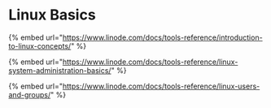 # Linux Basics



{% embed url="https://www.linode.com/docs/tools-reference/introduction-to-linux-concepts/" %}

{% embed url="https://www.linode.com/docs/tools-reference/linux-system-administration-basics/" %}

{% embed url="https://www.linode.com/docs/tools-reference/linux-users-and-groups/" %}



